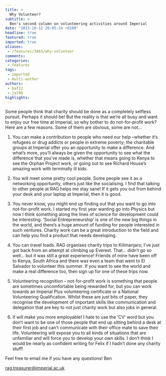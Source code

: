 ```yaml
---
title: >
  Why Volunteer?
subtitle: >
  Ben's second column on volunteering activities around Imperial
date: "2013-10-12 20:05:24 +0100"
headline: true
featured: true
imported: true
aliases:
 - /features/3863/why-volunteer
comments:
categories:
 - features
tags:
 - imported
 - multi-author
authors:
 - baf12
 - jal08
highlights:
---
```


Some people think that charity should be done as a completely selfless pursuit. Perhaps it should be! But the reality is that we’re all busy and want to enjoy our free time at Imperial, so why bother to do not-for-profit work? Here are a few reasons. Some of them are obvious, some are not…

1) You can make a contribution to people who need our help –whether it’s refugees or drug addicts or people in extreme poverty; the charitable groups at Imperial offer you an opportunity to make a difference. And what’s more, you’ll always be given the opportunity to see what the difference that you’ve made is, whether that means going to Kenya to see the Orphan Project work, or going out to see Richard House’s amazing work with terminally ill kids.

2) You will meet some pretty cool people. Some people see it as a networking opportunity, others just like the socialising. I find that talking to other people at RAG helps me stay sane! If it gets you out from behind your desk and your laptop at Imperial, then it is good.

3) You never know, you might end up finding out that you want to go into not-for-profit work. I started my first year wanting go into Physics but now I think something along the lines of science for development could be interesting. ‘Social Entrepreneurship’ is one of the new big things in the world, and there’s a huge amount of funding for people interested in such ventures. Charity work can be a great introduction to the field and can help you find a product that needs developing.

4) You can travel loads. RAG organises charity trips to Kilimanjaro; I’ve just got back from an attempt at climbing up Everest. That… didn’t go so well… but it was still a great experience! Friends of mine have been off to Kenya, South Africa and there was even a team that went to El Salvador to volunteer this summer. If you want to see the world and make a real difference too, then sign up for one of these trips now.

5) Volunteering recognition – not-for-profit work is something that people are sometimes uncomfortable being rewarded for, but you can work towards an Imperial Plus volunteering certificate or a National Volunteering Qualification. Whilst these are just bits of paper, they recognise the development of important skills like communication and delegation that are key to not just charity work but also jobs in general.

6) It will make you more employable! I hate to use the ‘CV’ word but you don’t want to be one of those people that end up sitting behind a desk at their first job and can’t communicate with their office mate to save their life. Volunteering will expose you to all kinds of situations that are unfamiliar and will force you to develop your own skills. I don’t think I would be nearly as confident writing for Felix if I hadn’t done any charity stuff!

Feel free to email me if you have any questions!
 Ben

rag.treasurer@imperial.ac.uk
